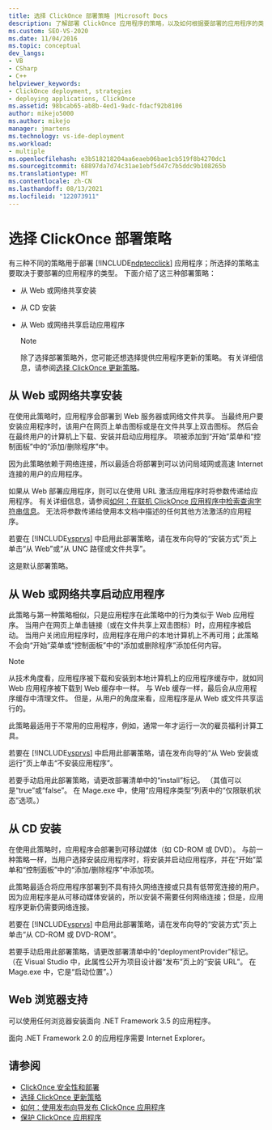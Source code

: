 ```yaml
---
title: 选择 ClickOnce 部署策略 |Microsoft Docs
description: 了解部署 ClickOnce 应用程序的策略，以及如何根据要部署的应用程序的类型选择策略。
ms.custom: SEO-VS-2020
ms.date: 11/04/2016
ms.topic: conceptual
dev_langs:
- VB
- CSharp
- C++
helpviewer_keywords:
- ClickOnce deployment, strategies
- deploying applications, ClickOnce
ms.assetid: 98bcab65-ab8b-4ed1-9adc-fdacf92b8106
author: mikejo5000
ms.author: mikejo
manager: jmartens
ms.technology: vs-ide-deployment
ms.workload:
- multiple
ms.openlocfilehash: e3b518218204aa6eaeb06bae1cb519f8b4270dc1
ms.sourcegitcommit: 68897da7d74c31ae1ebf5d47c7b5ddc9b108265b
ms.translationtype: MT
ms.contentlocale: zh-CN
ms.lasthandoff: 08/13/2021
ms.locfileid: "122073911"
---
```

# <a name="choose-a-clickonce-deployment-strategy"></a>选择 ClickOnce 部署策略
有三种不同的策略用于部署 [!INCLUDE[ndptecclick](../deployment/includes/ndptecclick_md.md)] 应用程序；所选择的策略主要取决于要部署的应用程序的类型。 下面介绍了这三种部署策略：

- 从 Web 或网络共享安装

- 从 CD 安装

- 从 Web 或网络共享启动应用程序

    > [!NOTE]
    > 除了选择部署策略外，您可能还想选择提供应用程序更新的策略。 有关详细信息，请参阅[选择 ClickOnce 更新策略](../deployment/choosing-a-clickonce-update-strategy.md)。

## <a name="install-from-the-web-or-a-network-share"></a>从 Web 或网络共享安装
 在使用此策略时，应用程序会部署到 Web 服务器或网络文件共享。 当最终用户要安装应用程序时，该用户在网页上单击图标或是在文件共享上双击图标。 然后会在最终用户的计算机上下载、安装并启动应用程序。 项被添加到“开始”菜单和“控制面板”中的“添加/删除程序”中。

 因为此策略依赖于网络连接，所以最适合将部署到可以访问局域网或高速 Internet 连接的用户的应用程序。

 如果从 Web 部署应用程序，则可以在使用 URL 激活应用程序时将参数传递给应用程序。 有关详细信息，请参阅[如何：在联机 ClickOnce 应用程序中检索查询字符串信息](../deployment/how-to-retrieve-query-string-information-in-an-online-clickonce-application.md)。 无法将参数传递给使用本文档中描述的任何其他方法激活的应用程序。

 若要在 [!INCLUDE[vsprvs](../code-quality/includes/vsprvs_md.md)] 中启用此部署策略，请在发布向导的“安装方式”页上单击“从 Web”或“从 UNC 路径或文件共享”。

 这是默认部署策略。

## <a name="start-the-application-from-the-web-or-a-network-share"></a>从 Web 或网络共享启动应用程序
 此策略与第一种策略相似，只是应用程序在此策略中的行为类似于 Web 应用程序。 当用户在网页上单击链接（或在文件共享上双击图标）时，应用程序被启动。 当用户关闭应用程序时，应用程序在用户的本地计算机上不再可用；此策略不会向“开始”菜单或“控制面板”中的“添加或删除程序”添加任何内容。

> [!NOTE]
> 从技术角度看，应用程序被下载和安装到本地计算机上的应用程序缓存中，就如同 Web 应用程序被下载到 Web 缓存中一样。 与 Web 缓存一样，最后会从应用程序缓存中清理文件。 但是，从用户的角度来看，应用程序是从 Web 或文件共享运行的。

 此策略最适用于不常用的应用程序，例如，通常一年才运行一次的雇员福利计算工具。

 若要在 [!INCLUDE[vsprvs](../code-quality/includes/vsprvs_md.md)] 中启用此部署策略，请在发布向导的“从 Web 安装或运行”页上单击“不安装应用程序”。

 若要手动启用此部署策略，请更改部署清单中的“install”标记。 （其值可以是“true”或“false”。 在 Mage.exe 中，使用“应用程序类型”列表中的“仅限联机状态”选项。）

## <a name="install-from-a-cd"></a>从 CD 安装
 在使用此策略时，应用程序会部署到可移动媒体（如 CD-ROM 或 DVD）。 与前一种策略一样，当用户选择安装应用程序时，将安装并启动应用程序，并在“开始”菜单和“控制面板”中的“添加/删除程序”中添加项。

 此策略最适合将应用程序部署到不具有持久网络连接或只具有低带宽连接的用户。 因为应用程序是从可移动媒体安装的，所以安装不需要任何网络连接；但是，应用程序更新仍需要网络连接。

 若要在 [!INCLUDE[vsprvs](../code-quality/includes/vsprvs_md.md)] 中启用此部署策略，请在发布向导的“安装方式”页上单击“从 CD-ROM 或 DVD-ROM”。

 若要手动启用此部署策略，请更改部署清单中的“deploymentProvider”标记。 （在 Visual Studio 中，此属性公开为项目设计器“发布”页上的“安装 URL”。 在 Mage.exe 中，它是“启动位置”。）

## <a name="web-browser-support"></a>Web 浏览器支持
 可以使用任何浏览器安装面向 .NET Framework 3.5 的应用程序。

 面向 .NET Framework 2.0 的应用程序需要 Internet Explorer。

## <a name="see-also"></a>请参阅
- [ClickOnce 安全性和部署](../deployment/clickonce-security-and-deployment.md)
- [选择 ClickOnce 更新策略](../deployment/choosing-a-clickonce-update-strategy.md)
- [如何：使用发布向导发布 ClickOnce 应用程序](../deployment/how-to-publish-a-clickonce-application-using-the-publish-wizard.md)
- [保护 ClickOnce 应用程序](../deployment/securing-clickonce-applications.md)